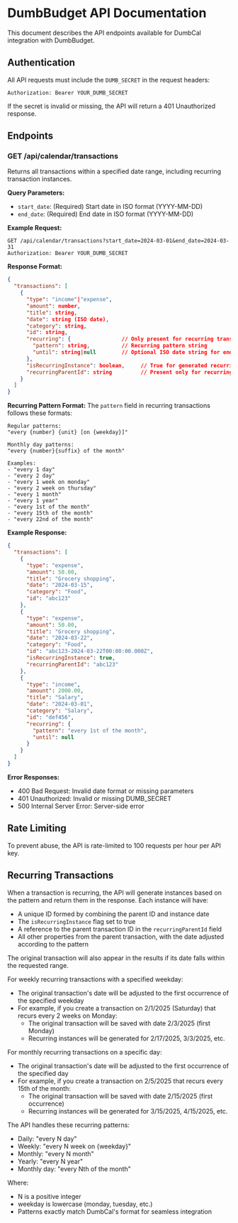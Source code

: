 # DumbBudget API Documentation

This document describes the API endpoints available for DumbCal integration with DumbBudget.

## Authentication

All API requests must include the `DUMB_SECRET` in the request headers:

```
Authorization: Bearer YOUR_DUMB_SECRET
```

If the secret is invalid or missing, the API will return a 401 Unauthorized response.

## Endpoints

### GET /api/calendar/transactions

Returns all transactions within a specified date range, including recurring transaction instances.

**Query Parameters:**
- `start_date`: (Required) Start date in ISO format (YYYY-MM-DD)
- `end_date`: (Required) End date in ISO format (YYYY-MM-DD)

**Example Request:**
```
GET /api/calendar/transactions?start_date=2024-03-01&end_date=2024-03-31
Authorization: Bearer YOUR_DUMB_SECRET
```

**Response Format:**
```json
{
  "transactions": [
    {
      "type": "income"|"expense",
      "amount": number,
      "title": string,
      "date": string (ISO date),
      "category": string,
      "id": string,
      "recurring": {                // Only present for recurring transactions
        "pattern": string,          // Recurring pattern string
        "until": string|null        // Optional ISO date string for end date
      },
      "isRecurringInstance": boolean,     // True for generated recurring instances
      "recurringParentId": string         // Present only for recurring instances
    }
  ]
}
```

**Recurring Pattern Format:**
The `pattern` field in recurring transactions follows these formats:
```
Regular patterns:
"every {number} {unit} [on {weekday}]"

Monthly day patterns:
"every {number}{suffix} of the month"

Examples:
- "every 1 day"
- "every 2 day"
- "every 1 week on monday"
- "every 2 week on thursday"
- "every 1 month"
- "every 1 year"
- "every 1st of the month"
- "every 15th of the month"
- "every 22nd of the month"
```

**Example Response:**
```json
{
  "transactions": [
    {
      "type": "expense",
      "amount": 50.00,
      "title": "Grocery shopping",
      "date": "2024-03-15",
      "category": "Food",
      "id": "abc123"
    },
    {
      "type": "expense",
      "amount": 50.00,
      "title": "Grocery shopping",
      "date": "2024-03-22",
      "category": "Food",
      "id": "abc123-2024-03-22T00:00:00.000Z",
      "isRecurringInstance": true,
      "recurringParentId": "abc123"
    },
    {
      "type": "income",
      "amount": 2000.00,
      "title": "Salary",
      "date": "2024-03-01",
      "category": "Salary",
      "id": "def456",
      "recurring": {
        "pattern": "every 1st of the month",
        "until": null
      }
    }
  ]
}
```

**Error Responses:**
- 400 Bad Request: Invalid date format or missing parameters
- 401 Unauthorized: Invalid or missing DUMB_SECRET
- 500 Internal Server Error: Server-side error

## Rate Limiting
To prevent abuse, the API is rate-limited to 100 requests per hour per API key.

## Recurring Transactions
When a transaction is recurring, the API will generate instances based on the pattern and return them in the response. Each instance will have:
- A unique ID formed by combining the parent ID and instance date
- The `isRecurringInstance` flag set to true
- A reference to the parent transaction ID in the `recurringParentId` field
- All other properties from the parent transaction, with the date adjusted according to the pattern

The original transaction will also appear in the results if its date falls within the requested range.

For weekly recurring transactions with a specified weekday:
- The original transaction's date will be adjusted to the first occurrence of the specified weekday
- For example, if you create a transaction on 2/1/2025 (Saturday) that recurs every 2 weeks on Monday:
  - The original transaction will be saved with date 2/3/2025 (first Monday)
  - Recurring instances will be generated for 2/17/2025, 3/3/2025, etc.

For monthly recurring transactions on a specific day:
- The original transaction's date will be adjusted to the first occurrence of the specified day
- For example, if you create a transaction on 2/5/2025 that recurs every 15th of the month:
  - The original transaction will be saved with date 2/15/2025 (first occurrence)
  - Recurring instances will be generated for 3/15/2025, 4/15/2025, etc.

The API handles these recurring patterns:
- Daily: "every N day"
- Weekly: "every N week on {weekday}"
- Monthly: "every N month"
- Yearly: "every N year"
- Monthly day: "every Nth of the month"

Where:
- N is a positive integer
- weekday is lowercase (monday, tuesday, etc.)
- Patterns exactly match DumbCal's format for seamless integration 